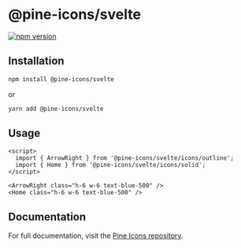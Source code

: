 # @pine-icons/svelte

[![npm version](https://img.shields.io/npm/v/@pine-icons/svelte.svg)](https://www.npmjs.org/package/@pine-icons/svelte)

## Installation

```bash
npm install @pine-icons/svelte
```

or

```bash
yarn add @pine-icons/svelte
```

## Usage

```svelte
<script>
  import { ArrowRight } from '@pine-icons/svelte/icons/outline';
  import { Home } from '@pine-icons/svelte/icons/solid';
</script>

<ArrowRight class="h-6 w-6 text-blue-500" />
<Home class="h-6 w-6 text-blue-500" />
```

## Documentation

For full documentation, visit the [Pine Icons repository](https://github.com/pineicons/pineicons).
